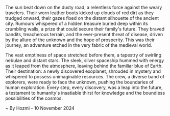 
The sun beat down on the dusty road, a relentless force against the weary travelers. Their worn leather boots kicked up clouds of red dirt as they trudged onward, their gazes fixed on the distant silhouette of the ancient city.  Rumours whispered of a hidden treasure buried deep within its crumbling walls, a prize that could secure their family's future.  They braved bandits, treacherous terrain, and the ever-present threat of disease, driven by the allure of the unknown and the hope of prosperity. This was their journey, an adventure etched in the very fabric of the medieval world. 

The vast emptiness of space stretched before them, a tapestry of swirling nebulae and distant stars. The sleek, silver spaceship hummed with energy as it leaped from the atmosphere, leaving behind the familiar blue of Earth. Their destination: a newly discovered exoplanet, shrouded in mystery and whispered to possess unimaginable resources. The crew, a diverse band of explorers, were ready to face the unknown, pushing the boundaries of human exploration. Every step, every discovery, was a leap into the future, a testament to humanity's insatiable thirst for knowledge and the boundless possibilities of the cosmos. 

~ By Hozmi - 10 November 2024
